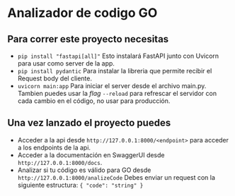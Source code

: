 # Analizador de codigo GO

## Para correr este proyecto necesitas
- `pip install "fastapi[all]"` Esto instalará FastAPI junto con Uvicorn para usar como server de la app.
- `pip install pydantic` Para instalar la libreria que permite recibir el Request body del cliente.
- `uvicorn main:app` Para iniciar el server desde el archivo main.py. Tambien puedes usar la _flag_ `--reload` para refrescar el servidor con cada cambio en el código, no usar para producción.

## Una vez lanzado el proyecto puedes
- Acceder a la api desde `http://127.0.0.1:8000/<endpoint>` para acceder a los endpoints de la api.
- Acceder a la documentación en SwaggerUI desde `http://127.0.0.1:8000/docs`.
- Analizar si tu código es válido para GO desde `http://127.0.0.1:8000/analizeCode`
  Debes enviar un request con la siguiente estructura:
  `{ "code": "string" }`